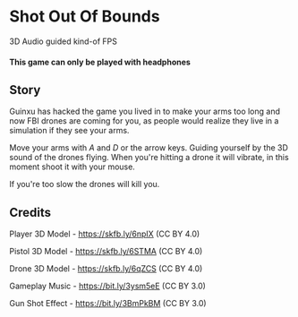 # Shot Out Of Bounds
3D Audio guided kind-of FPS
#### This game can only be played with headphones

## Story

Guinxu has hacked the game you lived in to make your arms too long and now FBI drones are coming for you, as people would realize they live in a simulation if they see your arms.

Move your arms with *A* and *D* or the arrow keys. Guiding yourself by the 3D sound of the drones flying. When you're hitting a drone it will vibrate, in this moment shoot it with your mouse.

If you're too slow the drones will kill you.

## Credits

Player 3D Model - https://skfb.ly/6npIX (CC BY 4.0)

Pistol 3D Model - https://skfb.ly/6STMA (CC BY 4.0)

Drone 3D Model - https://skfb.ly/6qZCS (CC BY 4.0)

Gameplay Music - https://bit.ly/3ysm5eE (CC BY 3.0)

Gun Shot Effect - https://bit.ly/3BmPkBM (CC BY 3.0)
